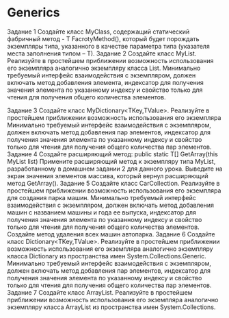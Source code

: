 # Generics
Задание 1
Создайте класс MyClass<T>, содержащий статический фабричный метод - T FacrotyMethod(), который
будет порождать экземпляры типа, указанного в качестве параметра типа (указателя места заполнения типом –
Т).
Задание 2
Создайте класс MyList<T>. Реализуйте в простейшем приближении возможность использования его
экземпляра аналогично экземпляру класса List<T>. Минимально требуемый интерфейс взаимодействия с
экземпляром, должен включать метод добавления элемента, индексатор для получения значения элемента по
указанному индексу и свойство только для чтения для получения общего количества элементов.

Задание 3
Создайте класс MyDictionary<TKey,TValue>. Реализуйте в простейшем приближении возможность
использования его экземпляра Минимально требуемый интерфейс взаимодействия с экземпляром, должен
включать метод добавления пар элементов, индексатор для получения значения элемента по указанному
индексу и свойство только для чтения для получения общего количества пар элементов.
Задание 4
Создайте расширяющий метод: public static T[] GetArray<T>(this MyList<T> list)
Примените расширяющий метод к экземпляру типа MyList<T>, разработанному в домашнем задании 2 для
данного урока. Выведите на экран значения элементов массива, который вернул расширяющий метод
GetArray().
Задание 5
Создайте класс CarCollection<T>. Реализуйте в простейшем приближении возможность использования его
экземпляра для создания парка машин. Минимально требуемый интерфейс взаимодействия с экземпляром,
должен включать метод добавления машин с названием машины и года ее выпуска, индексатор для получения
значения элемента по указанному индексу и свойство только для чтения для получения общего количества
элементов.
Создайте метод удаления всех машин автопарка.
Задание 6
Создайте класс Dictionary<TKey,TValue>. Реализуйте в простейшем приближении возможность
использования его экземпляра аналогично экземпляру класса Dictionary из пространства имен
System.Collections.Generic. Минимально требуемый интерфейс взаимодействия с экземпляром, должен
включать метод добавления пар элементов, индексатор для получения значения элемента по указанному
индексу и свойство только для чтения для получения общего количества пар элементов.
Задание 7
Создайте класс ArrayList. Реализуйте в простейшем приближении возможность использования его
экземпляра аналогично экземпляру класса ArrayList из пространства имен System.Collections.
